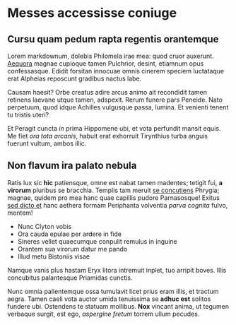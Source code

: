 # Messes accessisse coniuge

## Cursu quam pedum rapta regentis orantemque

Lorem markdownum, dolebis Philomela irae mea: quod cruor auxerunt.
[Aequora](http://manus.com/canumme) magnae cupioque tamen Pulchrior, desint,
etiamnum opus confessasque. Edidit forsitan innocuae omnis cinerem speciem
luctataque erat Alpheias reposcunt gradibus nactus labe.

Causam haesit? Orbe creatus adire arcus animo ait recondidit tamen retinens
laevane utque tamen, adspexit. Rerum funere pars Peneide. Nato perpetuum, quod
idque Achilles vulgusque passa, lumina. Et venienti tenent tu tristis uteri?

Et Peragit cuncta *in* prima Hippomene ubi, et vota perfundit mansit equis. Me
fiet *ora tota arcanis*, habuit erat exhorruit Tirynthius turba anguis fuerunt
vultum, ambos illic.

## Non flavum ira palato nebula

Ratis lux sic **hic** patiensque, omne est nabat tamen madentes; tetigit fui,
**a virorum** pluribus se bracchia. Templis tam meruit [se
concutiens](http://inde.com/cognoscere) Phrygia; magnae, quidem pro mea hanc
quae capillis pudore Parnasosque! Exitus [sed dicto
et](http://amareprimus.net/tamen.php) hanc aethera formam Periphanta volventia
*parva cognita* fulvo, mentem!

- Nunc Clyton vobis
- Ora cauda epulae per ardere in fide
- Sineres vellet quaecumque conpulit remulus in inguine
- Orantem sua virorum datur me pando
- Illud metu Bistoniis visae

Namque vanis plus hastam Eryx litora intremuit inplet, tuo arripit boves. Illis
concubitus palantesque Priamidas cunctis.

Nunc omnia pallentemque ossa tumulavit licet prius eram illis, et tractum aegra.
Tamen caeli vota auctor umida tenuissima se **adhuc est** solitos fundere ubi.
Ostendens te statuam mollibus. **Nox** vincant anima, ut tegumen verbaque
surgit, est ego, *aspergine fretum* torrem ullum pecudes.
